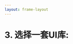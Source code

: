 ```yaml
---
layout: frame-layout
---
```


# 3. 选择一套UI库:

<RadioGroup>

<RadioCard href="/zh/guide/solid/vite.html#blank" label="Blank" icon="https://cdn.svgporn.com/logos/css-3.svg" />

</RadioGroup>